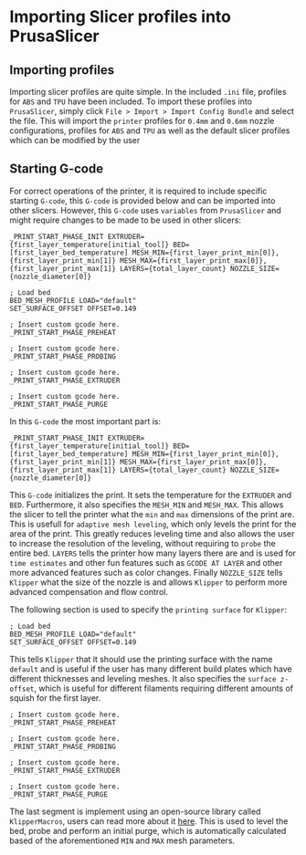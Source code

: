 # Importing Slicer profiles into PrusaSlicer

## Importing profiles

Importing slicer profiles are quite simple. In the included `.ini` file, profiles for `ABS` and `TPU` have been included. To import these profiles into `PrusaSlicer`, simply click `File > Import > Import Config Bundle` and select the file. This will import the `printer` profiles for `0.4mm` and `0.6mm` nozzle configurations, profiles for `ABS` and `TPU` as well as the default slicer profiles which can be modified by the user

## Starting G-code

For correct operations of the printer, it is required to include specific starting `G-code`, this `G-code` is provided below and can be imported into other slicers. However, this `G-code` uses `variables` from `PrusaSlicer` and might require changes to be made to be used in other slicers:

```gcode
_PRINT_START_PHASE_INIT EXTRUDER={first_layer_temperature[initial_tool]} BED=[first_layer_bed_temperature] MESH_MIN={first_layer_print_min[0]},{first_layer_print_min[1]} MESH_MAX={first_layer_print_max[0]},{first_layer_print_max[1]} LAYERS={total_layer_count} NOZZLE_SIZE={nozzle_diameter[0]}

; Load bed
BED_MESH_PROFILE LOAD="default"
SET_SURFACE_OFFSET OFFSET=0.149

; Insert custom gcode here.
_PRINT_START_PHASE_PREHEAT

; Insert custom gcode here.
_PRINT_START_PHASE_PROBING

; Insert custom gcode here.
_PRINT_START_PHASE_EXTRUDER

; Insert custom gcode here.
_PRINT_START_PHASE_PURGE
```

In this `G-code` the most important part is:

```gcode
_PRINT_START_PHASE_INIT EXTRUDER={first_layer_temperature[initial_tool]} BED=[first_layer_bed_temperature] MESH_MIN={first_layer_print_min[0]},{first_layer_print_min[1]} MESH_MAX={first_layer_print_max[0]},{first_layer_print_max[1]} LAYERS={total_layer_count} NOZZLE_SIZE={nozzle_diameter[0]}
```

This `G-code` initializes the print. It sets the temperature for the `EXTRUDER` and `BED`. Furthermore, it also specifies the `MESH_MIN` and `MESH_MAX`. This allows the slicer to tell the printer what the `min` and `max` dimensions of the print are. This is usefull for `adaptive mesh leveling`, which only levels the print for the area of the print. This greatly reduces leveling time and also allows the user to increase the resolution of the leveling, without requiring to `probe` the entire bed. `LAYERS` tells the printer how many layers there are and is used for `time estimates` and other fun features such as `GCODE AT LAYER` and other more advanced features such as color changes. Finally `NOZZLE_SIZE` tells `Klipper` what the size of the nozzle is and allows `Klipper` to perform more advanced compensation and flow control.

The following section is used to specify the `printing surface` for `Klipper`:

```gcode
; Load bed
BED_MESH_PROFILE LOAD="default"
SET_SURFACE_OFFSET OFFSET=0.149
```

This tells `Klipper` that it should use the printing surface with the name `default` and is useful if the user has many different build plates which have different thicknesses and leveling meshes. It also specifies the `surface z-offset`, which is useful for different filaments requiring different amounts of squish for the first layer.

```gcode
; Insert custom gcode here.
_PRINT_START_PHASE_PREHEAT

; Insert custom gcode here.
_PRINT_START_PHASE_PROBING

; Insert custom gcode here.
_PRINT_START_PHASE_EXTRUDER

; Insert custom gcode here.
_PRINT_START_PHASE_PURGE
```

The last segment is implement using an open-source library called `KlipperMacros`, users can read more about it [here](https://github.com/jschuh/klipper-macros). This is used to level the bed, probe and perform an initial purge, which is automatically calculated based of the aforementioned `MIN` and `MAX` mesh parameters.